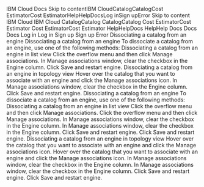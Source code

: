 ﻿IBM Cloud Docs Skip to contentIBM CloudCatalogCatalogCost EstimatorCost EstimatorHelpHelpDocsLog inSign upError Skip to content IBM Cloud IBM Cloud CatalogCatalog CatalogCatalog Cost EstimatorCost Estimator Cost EstimatorCost Estimator HelpHelpDocs HelpHelp Docs Docs Docs Log in Log in Sign up Sign up Error Dissociating a catalog from an engine Dissociating a catalog from an engine To dissociate a catalog from an engine, use one of the following methods: Dissociating a catalog from an engine in list view Click the overflow menu and then click Manage associations. In Manage associations window, clear the checkbox in the Engine column. Click Save and restart engine. Dissociating a catalog from an engine in topology view Hover over the catalog that you want to associate with an engine and click the Manage associations icon. In Manage associations window, clear the checkbox in the Engine column. Click Save and restart engine. Dissociating a catalog from an engine To dissociate a catalog from an engine, use one of the following methods: Dissociating a catalog from an engine in list view Click the overflow menu and then click Manage associations. Click the overflow menu and then click Manage associations. In Manage associations window, clear the checkbox in the Engine column. In Manage associations window, clear the checkbox in the Engine column. Click Save and restart engine. Click Save and restart engine. Dissociating a catalog from an engine in topology view Hover over the catalog that you want to associate with an engine and click the Manage associations icon. Hover over the catalog that you want to associate with an engine and click the Manage associations icon. In Manage associations window, clear the checkbox in the Engine column. In Manage associations window, clear the checkbox in the Engine column. Click Save and restart engine. Click Save and restart engine.
